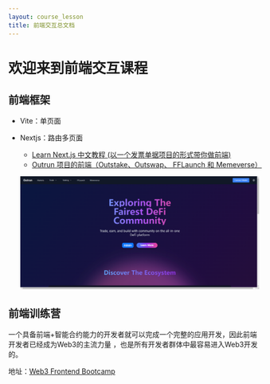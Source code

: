 ```yaml
---
layout: course_lesson
title: 前端交互总文档
---
```


# 欢迎来到前端交互课程

## 前端框架

- Vite：单页面

- Nextjs：路由多页面
  - [Learn Next.js 中文教程   (以一个发票单据项目的形式带你做前端)](https://qufei1993.github.io/nextjs-learn-cn)
  - [Outrun 项目的前端（Outstake、Outswap、 FFLaunch 和 Memeverse）]( https://github.com/OutrunFinance/Outrun-App)
  
  ![](./attachment/outrun项目前端截图.png)

## 前端训练营

一个具备前端+智能合约能力的开发者就可以完成一个完整的应用开发，因此前端开发者已经成为Web3的主流力量 ，也是所有开发者群体中最容易进入Web3开发的。

地址：[Web3 Frontend Bootcamp](https://github.com/openbuildxyz/Web3-Frontend-Bootcamp)
